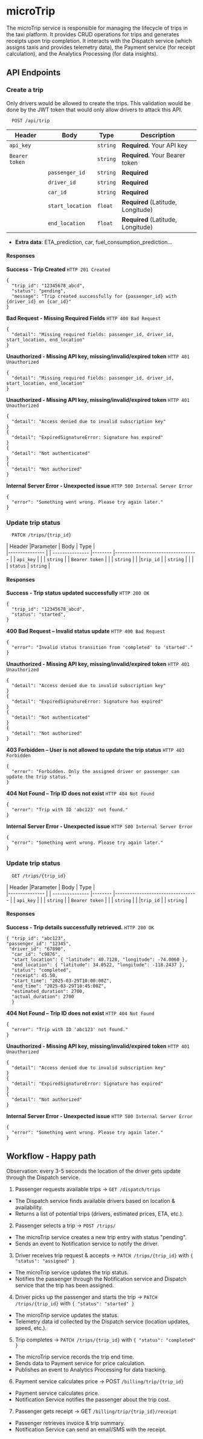 # microTrip
The microTrip service is responsible for managing the lifecycle of trips in the taxi platform. It provides CRUD operations for trips and generates receipts upon trip completion. It interacts with the Dispatch service (which assigns taxis and provides telemetry data), the Payment service (for receipt calculation), and the Analytics Processing (for data insights).

## API Endpoints

### Create a trip
  Only drivers would be allowed to create the trips. This validation would be done by the JWT token that would only allow drivers to attack this API.
```http
  POST /api/trip
```

| Header          | Body            | Type     | Description                        |
|--------------- |--------------- |-------- |---------------------------------- |
| `api_key`      |               | `string` | **Required**. Your API key        |
| `Bearer token` |               | `string` | **Required**. Your Bearer token   |
|               | `passenger_id`  | `string` | **Required**                       |
|               | `driver_id`     | `string` | **Required**                       |
|               | `car_id`        | `string` | **Required**                       |
|               | `start_location` | `float`  | **Required** (Latitude, Longitude) |
|               | `end_location`  | `float`  | **Required** (Latitude, Longitude) |

- **Extra data**: ETA_prediction, car, fuel_consumption_prediction...

#### Responses
 **Success - Trip Created**
 `HTTP 201 Created`
```
{
  "trip_id": "12345678_abcd",
  "status": "pending",
  "message": "Trip created successfully for {passenger_id} with {driver_id} on {car_id}"
}
```
**Bad Request - Missing Required Fields**
`HTTP 400 Bad Request`
```
{
  "detail": "Missing required fields: passenger_id, driver_id, start_location, end_location"
}
```
**Unauthorized - Missing API key, missing/invalid/expired token**
`HTTP 401 Unauthorized`
```
{
  "detail": "Missing required fields: passenger_id, driver_id, start_location, end_location"
}
```
**Unauthorized - Missing API key, missing/invalid/expired token**
`HTTP 401 Unauthorized`
```
{
  "detail": "Access denied due to invalid subscription key"
}
{
  "detail": "ExpiredSignatureError: Signature has expired"
}
{
  "detail": "Not authenticated"
}
{
  "detail": "Not authorized"
}
```
**Internal Server Error - Unexpected issue**
`HTTP 500 Internal Server Error`
```
{
  "error": "Something went wrong. Please try again later."
}
```

### Update trip status

```http
  PATCH /trips/{trip_id}
```

| Header          |Parameter |  Body            | Type     |       
|---------------  | | ---------------  |-------- |---------------------------------- |
| `api_key`       | |                  | `string` | 
| `Bearer token`  | |                  | `string` | 
|                 |`trip_id` |   | `string` | 
|                 | |     `status`  | `string` | 


#### Responses
 **Success - Trip status updated successfully**
 `HTTP 200 OK`
```
{
  "trip_id": "12345678_abcd",
  "status": "started",
}
```
**400 Bad Request – Invalid status update**
 `HTTP 400 Bad Request`
```
{
  "error": "Invalid status transition from 'completed' to 'started'."
}
```
**Unauthorized - Missing API key, missing/invalid/expired token**
`HTTP 401 Unauthorized`
```
{
  "detail": "Access denied due to invalid subscription key"
}
{
  "detail": "ExpiredSignatureError: Signature has expired"
}
{
  "detail": "Not authenticated"
}
{
  "detail": "Not authorized"
}
```
**403 Forbidden – User is not allowed to update the trip status**
 `HTTP 403 Forbidden`
```
{
  "error": "Forbidden. Only the assigned driver or passenger can update the trip status."
}
``` 

**404 Not Found – Trip ID does not exist**
 `HTTP 404 Not Found`
```
{
  "error": "Trip with ID 'abc123' not found."
}
``` 
**Internal Server Error - Unexpected issue**
`HTTP 500 Internal Server Error`
```
{
  "error": "Something went wrong. Please try again later."
}
```

### Update trip status

```http
  GET /trips/{trip_id}
```

| Header          |Parameter |  Body            | Type     |       
|---------------  | | ---------------  |-------- |---------------------------------- |
| `api_key`       | |                  | `string` | 
| `Bearer token`  | |                  | `string` | 
|                 |`trip_id` |   | `string` | 

#### Responses
 **Success - Trip details successfully retrieved.**
 `HTTP 200 OK`
```
{ "trip_id": "abc123", 
"passenger_id": "12345",
 "driver_id": "67890",
  "car_id": "c9876", 
  "start_location": { "latitude": 40.7128, "longitude": -74.0060 }, 
  "end_location": { "latitude": 34.0522, "longitude": -118.2437 }, 
  "status": "completed", 
  "receipt": 45.50, 
  "start_time": "2025-03-29T10:00:00Z", 
  "end_time": "2025-03-29T10:45:00Z", 
  "estimated_duration": 2700, 
  "actual_duration": 2700 
  }
```

**404 Not Found – Trip ID does not exist**
 `HTTP 404 Not Found`
```
{
  "error": "Trip with ID 'abc123' not found."
}
``` 
**Unauthorized - Missing API key, missing/invalid/expired token**
`HTTP 401 Unauthorized`
```
{
  "detail": "Access denied due to invalid subscription key"
}
{
  "detail": "ExpiredSignatureError: Signature has expired"
}
{
  "detail": "Not authorized"
}
```
**Internal Server Error - Unexpected issue**
`HTTP 500 Internal Server Error`
```
{
  "error": "Something went wrong. Please try again later."
}
```

## Workflow - Happy path
Observation: every 3-5 seconds the location of the driver gets update through the Dispatch service.
1. Passenger requests available trips → `GET /dispatch/trips`
- The Dispatch service finds available drivers based on location & availability.
- Returns a list of potential trips (drivers, estimated prices, ETA, etc.).
2. Passenger selects a trip → `POST /trips/`
- The microTrip service creates a new trip entry with status "pending".
- Sends an event to Notification service to notify the driver.
3. Driver receives trip request & accepts → `PATCH /trips/{trip_id}` with `{ "status": "assigned" }`
- The microTrip service updates the trip status.
- Notifies the passenger through the Notification service and Dispatch service that the trip has been assigned.

4. Driver picks up the passenger and starts the trip → `PATCH /trips/{trip_id}` with `{ "status": "started" }`
- The microTrip service updates the status.
- Telemetry data id collected by the Dispatch service (location updates, speed, etc.).

5. Trip completes → `PATCH /trips/{trip_id}` with `{ "status": "completed" }`
- The microTrip service records the trip end time.
- Sends data to Payment service for price calculation.
- Publishes an event to Analytics Processing for data tracking.

6. Payment service calculates price → POST `/billing/trip/{trip_id}`
- Payment service calculates price.
- Notification Service notifies the passenger about the trip cost.

7. Passenger gets receipt → GET `/billing/trip/{trip_id}/receipt` 
- Passenger retrieves invoice & trip summary.
- Notification Service can send an email/SMS with the receipt.
